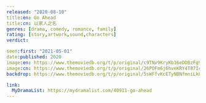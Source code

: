 ```yaml
---
released: "2020-08-10"
title:en: Go Ahead
title:cn: 以家人之名
genres: [drama, comedy, romance, family]
rating: [story,artwork,sound,characters]
verdict:

seen:first: "2021-05-01"
date:published: 2020
image:en: https://www.themoviedb.org/t/p/original/c9TNv9KryKb16eDDBzFg9eKwtDC.jpg
image:cn: https://www.themoviedb.org/t/p/original/26POFm6j6hveKRY4T87IcPlZioc.jpg
backdrop: https://www.themoviedb.org/t/p/original/5sWFfvKcETyNBNfmniLk8b3kOS3.jpg

link:
  MyDramaList: https://mydramalist.com/40911-go-ahead
---
```

